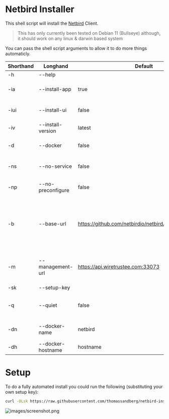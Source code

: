 # Netbird Installer

This shell script will install the [Netbird](https://netbird.io) Client.

> This has only currently been tested on Debian 11 (Bullseye) although, it should work on any linux & darwin based system

You can pass the shell script arguments to allow it to do more things automaticly.

| Shorthand | Longhand | Default | Description |
| --- | --- | --- | --- |
| -h | --help | | Show Help |
| -ia | --install-app | true | Install Netbird Binary |
| -iui | --install-ui | false | Install Netbird UI Binary |
| -iv | --install-version | latest | Target Install Version |
| -d | --docker | false | Install Netbird in Docker |
| -ns | --no-service | false | Don't install and start service |
| -np | --no-preconfigure | false | Don't preconfigure Netbird |
| -b | --base-url | https://github.com/netbirdio/netbird/releases/download | Base URL for binary downloads (Allows script to be used in Air-Gapped Systems) |
| -m | --management-url | https://api.wiretrustee.com:33073 | Management URL (Defaults to Netbird SaaS) |
| -sk | --setup-key | | Setup Key |
| -q | --quiet | false | Don't prompt to confirm install |
| -dn | --docker-name | netbird | Set Docker Container Name |
| -dh | --docker-hostname | hostname | Set Docker Hostname |

# Setup

To do a fully automated install you could run the following (substituting your own setup key):

```bash
curl -OLsk https://raw.githubusercontent.com/thomassandberg/netbird-installer/main/install.sh && sudo bash install.sh --quiet --install-ui --setup-key=77C9F991-DC68-46FA-B06C-E02FC102697F
```

![images/screenshot.png](images/screenshot.png)
